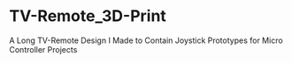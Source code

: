 # TV-Remote_3D-Print
A Long TV-Remote Design I Made to Contain Joystick Prototypes for Micro Controller Projects
